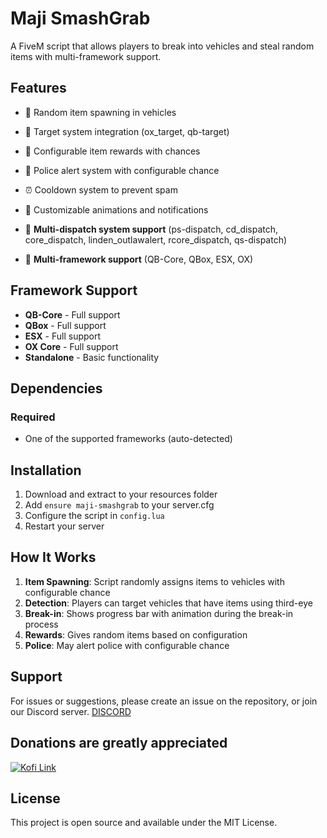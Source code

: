 # Maji SmashGrab

A FiveM script that allows players to break into vehicles and steal random items with multi-framework support.

## Features

- 🚗 Random item spawning in vehicles
- 🎯 Target system integration (ox_target, qb-target)
- 🎲 Configurable item rewards with chances
- 👮 Police alert system with configurable chance
- ⏰ Cooldown system to prevent spam
- 🎨 Customizable animations and notifications

- 🚨 **Multi-dispatch system support** (ps-dispatch, cd_dispatch, core_dispatch, linden_outlawalert, rcore_dispatch, qs-dispatch)
- 🔄 **Multi-framework support** (QB-Core, QBox, ESX, OX)

## Framework Support

- **QB-Core** - Full support
- **QBox** - Full support  
- **ESX** - Full support
- **OX Core** - Full support
- **Standalone** - Basic functionality

## Dependencies

### Required
- One of the supported frameworks (auto-detected)

## Installation

1. Download and extract to your resources folder
2. Add `ensure maji-smashgrab` to your server.cfg
3. Configure the script in `config.lua`
4. Restart your server

## How It Works

1. **Item Spawning**: Script randomly assigns items to vehicles with configurable chance
2. **Detection**: Players can target vehicles that have items using third-eye
3. **Break-in**: Shows progress bar with animation during the break-in process
4. **Rewards**: Gives random items based on configuration
5. **Police**: May alert police with configurable chance

## Support

For issues or suggestions, please create an issue on the repository, or join our Discord server. [DISCORD](https://discord.gg/yhgdBx7KKF)

## Donations are greatly appreciated
[![Kofi Link](https://files.fivemerr.com/images/098e75ea-c731-4fa8-963c-7559f63f1e95.png)](ko-fi.com/majidev)

## License

This project is open source and available under the MIT License.
